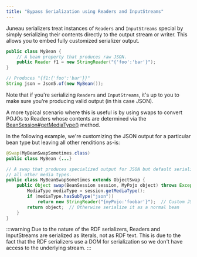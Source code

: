 ```yaml
---
title: "Bypass Serialization using Readers and InputStreams"
---
```


Juneau serializers treat instances of `Readers` and `InputStreams` special by simply serializing their contents directly to the output stream or writer.
This allows you to embed fully customized serializer output.

```java
public class MyBean {
    // A bean property that produces raw JSON.
    public Reader f1 = new StringReader("{'foo':'bar'}");
}

// Produces "{f1:{'foo':'bar'}}"
String json = Json5.of(new MyBean());
```

Note that if you're serializing `Readers` and `InputStreams`, it's up to you to make sure you're producing valid output (in this case JSON).

A more typical scenario where this is useful is by using swaps to convert POJOs to Readers whose contents are determined via the [BeanSession#getMediaType()]({{API_DOCS}}/org/apache/juneau/BeanSession.html#getMediaType()) method.

In the following example, we're customizing the JSON output for a particular bean type but leaving all other renditions as-is:

```java
@Swap(MyBeanSwapSometimes.class)
public class MyBean {...}

// A swap that produces specialized output for JSON but default serialization for
// all other media types.
public class MyBeanSwapSometimes extends ObjectSwap {
    public Object swap(BeanSession session, MyPojo object) throws Exception {
        MediaType mediaType = session.getMediaType();
        if (mediaType.hasSubType("json"))
            return new StringReader("{myPojo:'foobar'}");  // Custom JSON output
        return object;  // Otherwise serialize it as a normal bean
    }
}
```

:::warning
Due to the nature of the RDF serializers, Readers and InputStreams are serialized as literals,
not as RDF text.
This is due to the fact that the RDF serializers use a DOM for serialization so we don't have
access to the underlying stream.
:::